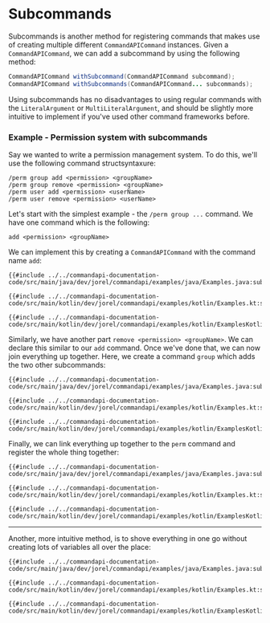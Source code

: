 # Subcommands

Subcommands is another method for registering commands that makes use of creating multiple different `CommandAPICommand` instances. Given a `CommandAPICommand`, we can add a subcommand by using the following method:

```java
CommandAPICommand withSubcommand(CommandAPICommand subcommand);
CommandAPICommand withSubcommands(CommandAPICommand... subcommands);
```

Using subcommands has no disadvantages to using regular commands with the `LiteralArgument` or `MultiLiteralArgument`, and should be slightly more intuitive to implement if you've used other command frameworks before.

<div class="example">

### Example - Permission system with subcommands

Say we wanted to write a permission management system. To do this, we'll use the following command structsyntaxure:

```mccmd
/perm group add <permission> <groupName>
/perm group remove <permission> <groupName>
/perm user add <permission> <userName>
/perm user remove <permission> <userName>
```

Let's start with the simplest example - the `/perm group ...` command. We have one command which is the following:

```mccmd
add <permission> <groupName>
```

We can implement this by creating a `CommandAPICommand` with the command name `add`:

<div class="multi-pre">

```java,Java
{{#include ../../commandapi-documentation-code/src/main/java/dev/jorel/commandapi/examples/java/Examples.java:subcommands1}}
```

```kotlin,Kotlin
{{#include ../../commandapi-documentation-code/src/main/kotlin/dev/jorel/commandapi/examples/kotlin/Examples.kt:subcommands1}}
```

```kotlin,Kotlin_DSL
{{#include ../../commandapi-documentation-code/src/main/kotlin/dev/jorel/commandapi/examples/kotlin/ExamplesKotlinDSL.kt:subcommandspart}}
```

</div>

Similarly, we have another part `remove <permission> <groupName>`. We can declare this similar to our `add` command. Once we've done that, we can now join everything up together. Here, we create a command `group` which adds the two other subcommands:

<div class="multi-pre">

```java,Java
{{#include ../../commandapi-documentation-code/src/main/java/dev/jorel/commandapi/examples/java/Examples.java:subcommands2}}
```

```kotlin,Kotlin
{{#include ../../commandapi-documentation-code/src/main/kotlin/dev/jorel/commandapi/examples/kotlin/Examples.kt:subcommands2}}
```

```kotlin,Kotlin_DSL
{{#include ../../commandapi-documentation-code/src/main/kotlin/dev/jorel/commandapi/examples/kotlin/ExamplesKotlinDSL.kt:subcommands}}
```

</div>

Finally, we can link everything up together to the `perm` command and register the whole thing together:

<div class="multi-pre">

```java,Java
{{#include ../../commandapi-documentation-code/src/main/java/dev/jorel/commandapi/examples/java/Examples.java:subcommands3}}
```

```kotlin,Kotlin
{{#include ../../commandapi-documentation-code/src/main/kotlin/dev/jorel/commandapi/examples/kotlin/Examples.kt:subcommands3}}
```

```kotlin,Kotlin_DSL
{{#include ../../commandapi-documentation-code/src/main/kotlin/dev/jorel/commandapi/examples/kotlin/ExamplesKotlinDSL.kt:subcommandsend}}
```

</div>

-----

Another, more intuitive method, is to shove everything in one go without creating lots of variables all over the place:

<div class="multi-pre">

```java,Java
{{#include ../../commandapi-documentation-code/src/main/java/dev/jorel/commandapi/examples/java/Examples.java:subcommands4}}
```

```kotlin,Kotlin
{{#include ../../commandapi-documentation-code/src/main/kotlin/dev/jorel/commandapi/examples/kotlin/Examples.kt:subcommands4}}
```

```kotlin,Kotlin_DSL
{{#include ../../commandapi-documentation-code/src/main/kotlin/dev/jorel/commandapi/examples/kotlin/ExamplesKotlinDSL.kt:subcommands1}}
```

</div>

</div>
